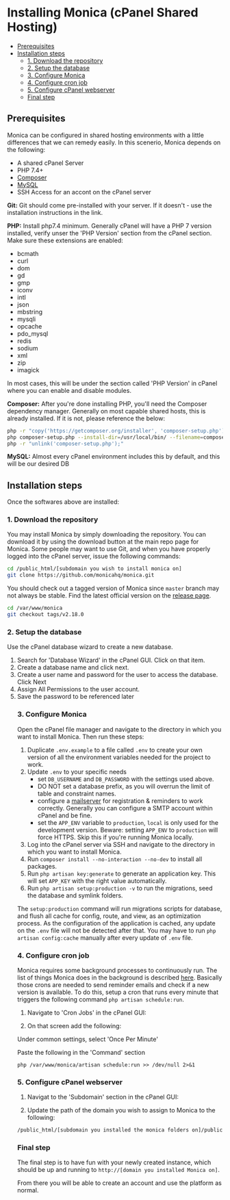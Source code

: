 # Installing Monica (cPanel Shared Hosting) <!-- omit in toc -->

- [Prerequisites](#prerequisites)
- [Installation steps](#installation-steps)
  - [1. Download the repository](#1-download-the-repository)
  - [2. Setup the database](#2-setup-the-database)
  - [3. Configure Monica](#3-configure-monica)
  - [4. Configure cron job](#4-configure-cron-job)
  - [5. Configure cPanel webserver](#5-configure-cpanel-webserver)
  - [Final step](#final-step)

## Prerequisites

Monica can be configured in shared hosting environments with a little differences that we can remedy easily. In this scenerio, Monica depends on the following:

-   A shared cPanel Server
-   PHP 7.4+
-   [Composer](https://getcomposer.org/)
-   [MySQL](https://www.mysql.com/)
-   SSH Access for an accont on the cPanel server

**Git:** Git should come pre-installed with your server. If it doesn't - use the installation instructions in the link.

**PHP:** Install php7.4 minimum. Generally cPanel will have a PHP 7 version installed, verify unser the 'PHP Version' section from the cPanel section. Make sure these extensions are enabled:

-   bcmath
-   curl
-   dom
-   gd
-   gmp
-   iconv
-   intl
-   json
-   mbstring
-   mysqli
-   opcache
-   pdo_mysql
-   redis
-   sodium
-   xml
-   zip
-   imagick

In most cases, this will be under the section called 'PHP Version' in cPanel where you can enable and disable modules. 

**Composer:** After you're done installing PHP, you'll need the Composer dependency manager. Generally on most capable shared hosts, this is already installed. If it is not, please reference the below:

```sh
php -r "copy('https://getcomposer.org/installer', 'composer-setup.php');"
php composer-setup.php --install-dir=/usr/local/bin/ --filename=composer
php -r "unlink('composer-setup.php');"
```

**MySQL:** Almost every cPanel environment includes this by default, and this will be our desired DB


## Installation steps

Once the softwares above are installed:

### 1. Download the repository

You may install Monica by simply downloading the repository. You can download it by using the download button at the main repo page for Monica. Some people may want to use Git, and when you have properly logged into the cPanel server, issue the following commands:

```sh
cd /public_html/[subdomain you wish to install monica on]
git clone https://github.com/monicahq/monica.git
```

You should check out a tagged version of Monica since `master` branch may not always be stable. Find the latest official version on the [release page](https://github.com/monicahq/monica/releases).

```sh
cd /var/www/monica
git checkout tags/v2.18.0
```

### 2. Setup the database

Use the cPanel database wizard to create a new database. 
<ol>
<li>Search for 'Database Wizard' in the cPanel GUI. Click on that item. </li>
<li>Create a database name and click next. </li>
<li>Create a user name and password for the user to access the database. Click Next</li>
<li>Assign All Permissions to the user account.</li>
<li>Save the password to be referenced later</li>


### 3. Configure Monica

Open the cPanel file manager and navigate to the directory in which you want to install Monica. Then run these steps:

1. Duplicate `.env.example` to a file called `.env` to create your own version of all the environment variables needed for the project to work.
2. Update `.env` to your specific needs
    - set `DB_USERNAME` and `DB_PASSWORD` with the settings used above.
    - DO NOT set a database prefix, as you will overrun the limit of table and constraint names. 
    - configure a [mailserver](/docs/installation/mail.md) for registration & reminders to work correctly. Generally you can configure a SMTP account within cPanel and be fine. 
    - set the `APP_ENV` variable to `production`, `local` is only used for the development version. Beware: setting `APP_ENV` to `production` will force HTTPS. Skip this if you're running Monica locally.
3. Log into the cPanel server via SSH and navigate to the directory in which you want to install Monica.
4. Run `composer install --no-interaction --no-dev` to install all packages.
5. Run `php artisan key:generate` to generate an application key. This will set `APP_KEY` with the right value automatically.
6. Run `php artisan setup:production -v` to run the migrations, seed the database and symlink folders.

The `setup:production` command will run migrations scripts for database, and flush all cache for config, route, and view, as an optimization process.
As the configuration of the application is cached, any update on the `.env` file will not be detected after that. You may have to run `php artisan config:cache` manually after every update of `.env` file.

### 4. Configure cron job

Monica requires some background processes to continuously run. The list of things Monica does in the background is described [here](https://github.com/monicahq/monica/blob/master/app/Console/Kernel.php#L63).
Basically those crons are needed to send reminder emails and check if a new version is available.
To do this, setup a cron that runs every minute that triggers the following command `php artisan schedule:run`.

1. Navigate to 'Cron Jobs' in the cPanel GUI:


2. On that screen add the following:

Under common settings, select 'Once Per Minute'

Paste the following in the 'Command' section
```
php /var/www/monica/artisan schedule:run >> /dev/null 2>&1
```

### 5. Configure cPanel webserver

1. Navigat to the 'Subdomain' section in the cPanel GUI:


2. Update the path of the domain you wish to assign to Monica to the following:

```sh
/public_html/[subdomain you installed the monica folders on]/public
```

### Final step

The final step is to have fun with your newly created instance, which should be up and running to `http://[domain you installed Monica on]`.

From there you will be able to create an account and use the platform as normal. 
